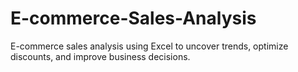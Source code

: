 # E-commerce-Sales-Analysis
E-commerce sales analysis using Excel to uncover trends, optimize discounts, and improve business decisions.
